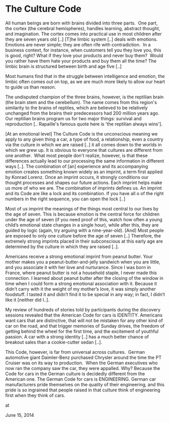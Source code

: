 # The Culture Code
All human beings are born with brains divided into three parts.  One part, the cortex (the cerebral hemispheres), handles learning, abstract thought, and imagination. The cortex comes into practical use in most children after they are seven years old [..] [T]he limbic system [..] deals with emotions.  Emotions are never simple; they are often rife with contradiction.  In a business context, for instance, when customers tell you they love you, this is good, right? What if they love your products and never buy them?  Would you rather have them hate your products and buy them all the time? The limbic brain is structured between birth and age five [..]

Most humans find that in the struggle between intelligence and emotion, the limbic often comes out on top, as we are much more likely to allow our heart to guide us than reason.

The undisputed champion of the three brains, however, is the reptilian brain (the brain stem and the cerebellum). The name comes from this region's similarity to the brains of reptiles, which are believed to be relatively unchanged from the brains their predecessors had 200 million years ago. Our reptilian brains program us for two major things: survival and reproduction [.. Rapaille's famous quote here is 'the reptilian always wins'].

[At an emotional level] The Culture Code is the unconscious meaning we apply to any given thing a car, a type of food, a relationship, even a country via the culture in which we are raised [..] it all comes down to the worlds in which we grew up. It is obvious to everyone that cultures are different from one another.  What most people don't realize, however, is that these differences actually lead to our processing the same information in different ways [..]. The combination of [an] experience and its accompanying emotion creates something known widely as an imprint, a term first applied by Konrad Lorenz. Once an imprint occurs, it strongly conditions our thought processes and shapes our future actions. Each imprint helps make us more of who we are. The combination of imprints defines us. An imprint and its Code are like a lock and its combination. If you have all o of the right numbers in the right sequence, you can open the lock [..]

Most of us imprint the meanings of the things most central to our lives by the age of seven. This is because emotion is the central force for children under the age of seven (if you need proof of this, watch how often a young child’s emotional state changes in a single hour), while after this, they are guided by logic (again, try arguing with a nine-year-old). [And] Most people are exposed to only one culture before the age of seven [..] Therefore, the extremely strong imprints placed in their subconscious at this early age are determined by the culture in which they are raised [..].

Americans receive a strong emotional imprint from peanut butter. Your mother makes you a peanut-butter-and-jelly sandwich when you are little, and you associate it with her love and nurturance. Since I was born in France, where peanut butter is not a household staple, I never made this connection. I learned about peanut butter after the closing of the window in time when I could form a strong emotional association with it. Because it didn’t carry with it the weight of my mother’s love, it was simply another foodstuff. I tasted it and didn’t find it to be special in any way; in fact, I didn’t like it [neither did I..].

My review of hundreds of stories told by participants during the discovery sessions revealed that the American Code for cars is IDENTITY. Americans want cars that are distinctive, that will not be mistaken for any other kind of car on the road, and that trigger memories of Sunday drives, the freedom of getting behind the wheel for the first time, and the excitement of youthful passion. A car with a strong identity [..] has a much better chance of breakout sales than a cookie-cutter sedan [..]. 

This Code, however, is far from universal across cultures.  German automotive giant Daimler-Benz purchased Chrysler around the time the PT Cruiser was on its way to production.  When the German executives who now ran the company saw the car, they were appalled. Why? Because the Code for cars in the German culture is decidedly different from the American one. The German Code for cars is ENGINEERING. German car manufacturers pride themselves on the quality of their engineering, and this pride is so ingrained that people raised in that culture think of engineering first when they think of cars.








at

June 15, 2014















